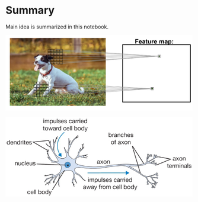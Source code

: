 # Summary

Main idea is summarized in this notebook. 

![dog figure](img/15_01.png)


![figure](img/neuron.png)